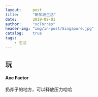 ```yaml
---
layout:     post
title:      "新加坡生活"
date:       2019-09-01
author:     "xcTorres"
header-img: "img/in-post/Singapore.jpg"
catalog:    true
tags:
    - 生活
---
```


## 玩
#### Axe Factor 
扔斧子的地方，可以释放压力哈哈